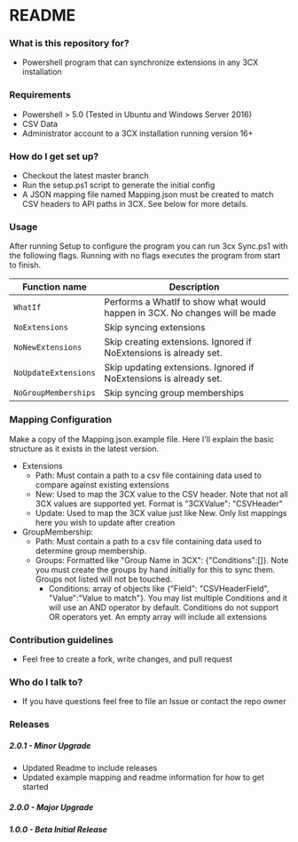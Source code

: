 # README #

### What is this repository for? ###

* Powershell program that can synchronize extensions in any 3CX installation

### Requirements ###
* Powershell > 5.0 (Tested in Ubuntu and Windows Server 2016)
* CSV Data
* Administrator account to a 3CX installation running version 16+

### How do I get set up? ###
* Checkout the latest master branch
* Run the setup.ps1 script to generate the initial config
* A JSON mapping file named Mapping.json must be created to match CSV headers to API paths in 3CX. See below for more details.

### Usage ###

After running Setup to configure the program you can run 3cx Sync.ps1 with the following flags. Running with no flags executes the program from start to finish.

| Function name | Description                    |
| ------------- | ------------------------------ |
| `WhatIf`      | Performs a WhatIf to show what would happen in 3CX. No changes will be made   |
| `NoExtensions`   | Skip syncing extensions     |
| `NoNewExtensions` | Skip creating extensions. Ignored if NoExtensions is already set. |
| `NoUpdateExtensions` | Skip updating extensions. Ignored if NoExtensions is already set. |
| `NoGroupMemberships` | Skip syncing group memberships |

### Mapping Configuration ###
Make a copy of the Mapping.json.example file. Here I'll explain the basic structure as it exists in the latest version.

* Extensions 
	* Path: Must contain a path to a csv file containing data used to compare against existing extensions
	* New: Used to map the 3CX value to the CSV header. Note that not all 3CX values are supported yet. Format is "3CXValue": "CSVHeader"
	* Update: Used to map the 3CX value just like New. Only list mappings here you wish to update after creation
* GroupMembership:
	* Path: Must contain a path to a csv file containing data used to determine group membership.
	* Groups: Formatted like "Group Name in 3CX": {"Conditions":[]}. Note you must create the groups by hand initially for this to sync them. Groups not listed will not be touched.
		* Conditions: array of objects like {"Field": "CSVHeaderField", "Value":"Value to match"}. You may list multiple Conditions and it will use an AND operator by default.
		Conditions do not support OR operators yet. An empty array will include all extensions

### Contribution guidelines ###

* Feel free to create a fork, write changes, and pull request

### Who do I talk to? ###

* If you have questions feel free to file an Issue or contact the repo owner

### Releases ###
##### 2.0.1 - Minor Upgrade #####
* Updated Readme to include releases
* Updated example mapping and readme information for how to get started
##### 2.0.0 - Major Upgrade #####
##### 1.0.0 - Beta Initial Release #####